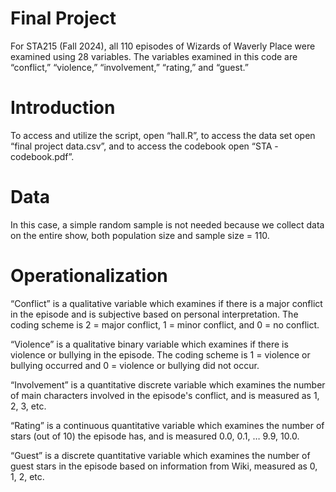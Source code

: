 # Final Project
For STA215 (Fall 2024), all 110 episodes of Wizards of Waverly Place were examined using 28 variables. The variables examined in this code are “conflict,” “violence,” “involvement,” “rating,” and “guest.”

# Introduction
To access and utilize the script, open “hall.R”, to access the data set open “final project data.csv”, and to access the codebook open “STA - codebook.pdf”.

# Data
In this case, a simple random sample is not needed because we collect data on the entire show, both population size and sample size = 110.

# Operationalization
“Conflict” is a qualitative variable which examines if there is a major conflict in the episode and is subjective based on personal interpretation. The coding scheme is 2 = major conflict, 1 = minor conflict, and 0 = no conflict.

“Violence” is a qualitative binary variable which examines if there is violence or bullying in the episode. The coding scheme is 1 = violence or bullying occurred and 0 = violence or bullying did not occur.

“Involvement” is a quantitative discrete variable which examines the number of main characters involved in the episode's conflict, and is measured as 1, 2, 3, etc.

“Rating” is a continuous quantitative variable which examines the number of stars (out of 10) the episode has, and is measured 0.0, 0.1, … 9.9, 10.0.

“Guest” is a discrete quantitative variable which examines the number of guest stars in the episode based on information from Wiki, measured as 0, 1, 2, etc.
